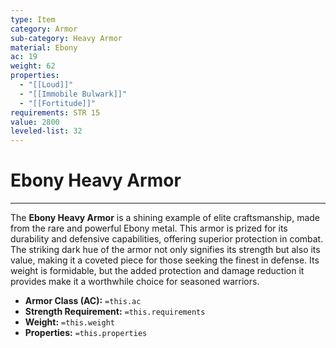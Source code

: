 ```yaml
---
type: Item
category: Armor
sub-category: Heavy Armor
material: Ebony
ac: 19
weight: 62
properties:
  - "[[Loud]]"
  - "[[Immobile Bulwark]]"
  - "[[Fortitude]]"
requirements: STR 15
value: 2800
leveled-list: 32
---
```

# Ebony Heavy Armor
---
The **Ebony Heavy Armor** is a shining example of elite craftsmanship, made from the rare and powerful Ebony metal. This armor is prized for its durability and defensive capabilities, offering superior protection in combat. The striking dark hue of the armor not only signifies its strength but also its value, making it a coveted piece for those seeking the finest in defense. Its weight is formidable, but the added protection and damage reduction it provides make it a worthwhile choice for seasoned warriors.

- **Armor Class (AC):** `=this.ac`
- **Strength Requirement:** `=this.requirements`
- **Weight:** `=this.weight`
- **Properties:** `=this.properties`
